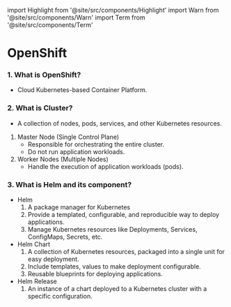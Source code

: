 import Highlight from '@site/src/components/Highlight'
import Warn from '@site/src/components/Warn'
import Term from '@site/src/components/Term'

# OpenShift

### 1. What is OpenShift?
- Cloud Kubernetes-based Container Platform.

### 2. What is Cluster?
- A collection of nodes, pods, services, and other Kubernetes resources.

1. Master Node (Single Control Plane)
    - Responsible for orchestrating the entire cluster.
    - Do not run application workloads.
2. Worker Nodes (Multiple Nodes)
    - Handle the execution of application workloads (pods).

### 3. What is Helm and its component?
- <Term>Helm</Term>
    1. A package manager for Kubernetes
    2. Provide a templated, configurable, and reproducible way to deploy applications.
    3. Manage Kubernetes resources like Deployments, Services, ConfigMaps, Secrets, etc.
- <Term>Helm Chart</Term>
    1. A collection of Kubernetes resources, packaged into a single unit for easy deployment.
    2. Include templates, values to make deployment configurable.
    3. Reusable blueprints for deploying applications.
- <Term>Helm Release</Term>
    1. An instance of a chart deployed to a Kubernetes cluster with a specific configuration.